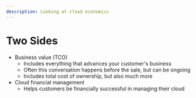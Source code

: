 ```yaml
---
description: Looking at cloud economics
---
```


# Two Sides

* Business value \(TCO\)
  * Includes everything that advances your customer's business 
  * Often this conversation happens before the sale, but can be ongoing
  * Includes total cost of ownership, but also much more
* Cloud financial management 
  * Helps customers be financially successful in managing their cloud 

